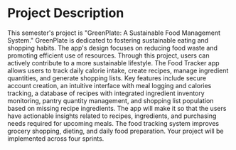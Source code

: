 # Project Description
This semester's project is "GreenPlate: A Sustainable Food Management System." GreenPlate is dedicated
to fostering sustainable eating and shopping habits. The app's design focuses on reducing food waste and
promoting efficient use of resources. Through this project, users can actively contribute to a more
sustainable lifestyle. The Food Tracker app allows users to track daily calorie intake, create recipes,
manage ingredient quantities, and generate shopping lists.
Key features include secure account creation, an intuitive interface with meal logging and calories
tracking, a database of recipes with integrated ingredient inventory monitoring, pantry quantity
management, and shopping list population based on missing recipe ingredients. The app will make it so
that the users have actionable insights related to recipes, ingredients, and purchasing needs required for
upcoming meals. The food tracking system improves grocery shopping, dieting, and daily food
preparation. Your project will be implemented across four sprints.

